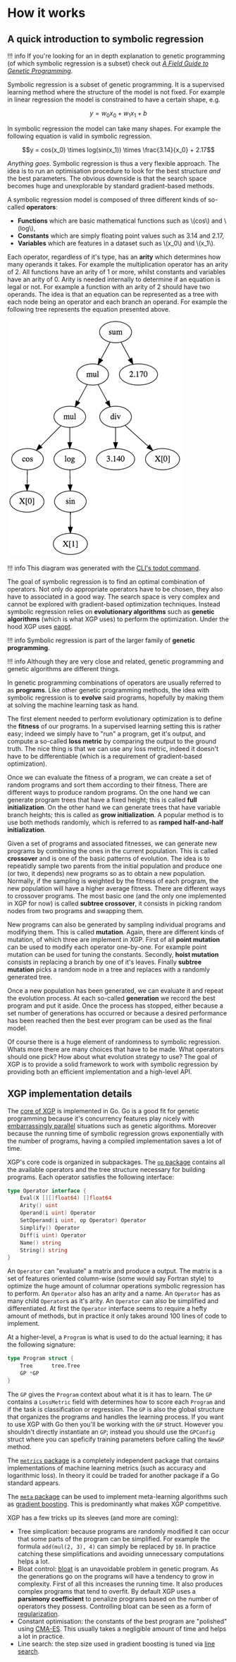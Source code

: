 # How it works

## A quick introduction to symbolic regression

!!! info
    If you're looking for an in depth explanation to genetic programming (of which symbolic regression is a subset) check out [*A Field Guide to Genetic Programming*](http://www.gp-field-guide.org.uk/).

Symbolic regression is a subset of genetic programming. It is a supervised learning method where the structure of the model is not fixed. For example in linear regression the model is constrained to have a certain shape, e.g.

$$y = w_0x_0 + w_1x_1 + b$$

In symbolic regression the model can take many shapes. For example the following equation is valid in symbolic regression.

$$y = cos(x_0) \times log(sin(x_1)) \times \frac{3.14}{x_0} + 2.17$$

*Anything goes*. Symbolic regression is thus a very flexible approach. The idea is to run an optimisation procedure to look for the best structure *and* the best parameters. The obvious downside is that the search space becomes huge and unexplorable by standard gradient-based methods.

A symbolic regression model is composed of three different kinds of so-called **operators**:

- **Functions** which are basic mathematical functions such as \\(cos\\) and \\(log\\),
- **Constants** which are simply floating point values such as 3.14 and 2.17,
- **Variables** which are features in a dataset such as \\(x_0\\) and \\(x_1\\).

Each operator, regardless of it's type, has an **arity** which determines how many operands it takes. For example the multiplication operator has an arity of 2. All functions have an arity of 1 or more, whilst constants and variables have an arity of 0. Arity is needed internally to determine if an equation is legal or not. For example a function with an arity of 2 should have two operands. The idea is that an equation can be represented as a tree with each node being an operator and each branch an operand. For example the following tree represents the equation presented above.

![example1](img/example1.png)

!!! info
    This diagram was generated with the [CLI's todot command](cli#visualization).

The goal of symbolic regression is to find an optimal combination of operators. Not only do appropriate operators have to be chosen, they also have to associated in a good way. The search space is very complex and cannot be explored with gradient-based optimization techniques. Instead symbolic regression relies on **evolutionary algorithms** such as **genetic algorithms** (which is what XGP uses) to perform the optimization. Under the hood XGP uses [eaopt](https://github.com/MaxHalford/eaopt).

!!! info
    Symbolic regression is part of the larger family of **genetic programming**.

!!! info
    Although they are very close and related, genetic programming and genetic algorithms are different things.

In genetic programming combinations of operators are usually referred to as **programs**. Like other genetic programming methods, the idea with symbolic regression is to **evolve** said programs, hopefully by making them at solving the machine learning task as hand.

The first element needed to perform evolutionary optimization is to define the **fitness** of our programs. In a supervised learning setting this is rather easy; indeed we simply have to "run" a program, get it's output, and compute a so-called **loss metric** by comparing the output to the ground truth. The nice thing is that we can use any loss metric, indeed it doesn't have to be differentiable (which is a requirement of gradient-based optimization).

Once we can evaluate the fitness of a program, we can create a set of random programs and sort them according to their fitness. There are different ways to produce random programs. On the one hand we can generate program trees that have a fixed height; this is called **full initialization**. On the other hand we can generate trees that have variable branch heights; this is called as **grow initialization**. A popular method is to use both methods randomly, which is referred to as **ramped half-and-half initialization**.

Given a set of programs and associated fitnesses, we can generate new programs by combining the ones in the current population. This is called **crossover** and is one of the basic patterns of evolution. The idea is to repeatidly sample two parents from the initial population and produce one (or two, it depends) new programs so as to obtain a new population. Normally, if the sampling is weighted by the fitness of each program, the new population will have a higher average fitness. There are different ways to crossover programs. The most basic one (and the only one implemented in XGP for now) is called **subtree crossover**, it consists in picking random nodes from two programs and swapping them.

New programs can also be generated by sampling individual programs and modifying them. This is called **mutation**. Again, there are different kinds of mutation, of which three are implement in XGP. First of all **point mutation** can be used to modify each operator one-by-one. For example point mutation can be used for tuning the constants. Secondly, **hoist mutation** consists in replacing a branch by one of it's leaves. Finally **subtree mutation** picks a random node in a tree and replaces with a randomly generated tree.

Once a new population has been generated, we can evaluate it and repeat the evolution process. At each so-called **generation** we record the best program and put it aside. Once the process has stopped, either because a set number of generations has occurred or because a desired performance has been reached then the best ever program can be used as the final model.

Of course there is a huge element of randomness to symbolic regression. Whats more there are many choices that have to be made. What operators should one pick? How about what evolution strategy to use? The goal of XGP is to provide a solid framework to work with symbolic regression by providing both an efficient implementation and a high-level API.


## XGP implementation details

The [core of XGP](https://github.com/MaxHalford/xgp) is implemented in Go. Go is a good fit for genetic programming because it's concurrency features play nicely with [embarrassingly parallel](https://www.wikiwand.com/en/Embarrassingly_parallel) situations such as genetic algorithms. Moreover because the running time of symbolic regression grows exponentially with the number of programs, having a compiled implementation saves a lot of time.

XGP's core code is organized in subpackages. The [`op` package](https://github.com/MaxHalford/xgp/tree/master/op) contains all the available operators and the tree structure necessary for building programs. Each operator satisfies the following interface:

```go
type Operator interface {
    Eval(X [][]float64) []float64
    Arity() uint
    Operand(i uint) Operator
    SetOperand(i uint, op Operator) Operator
    Simplify() Operator
    Diff(i uint) Operator
    Name() string
    String() string
}
```

An `Operator` can "evaluate" a matrix and produce a output. The matrix is a set of features oriented column-wise (some would say Fortran style) to optimize the huge amount of columnar operations symbolic regression has to perform. An `Operator` also has an arity and a name. An `Operator` has as many child `Operator`s as it's arity. An `Operator` can also be simplified and differentiated. At first the `Operator` interface seems to require a hefty amount of methods, but in practice it only takes around 100 lines of code to implement.

At a higher-level, a `Program` is what is used to do the actual learning; it has the following signature:

```go
type Program struct {
    Tree      tree.Tree
    GP *GP
}
```

The `GP` gives the `Program` context about what it is it has to learn. The `GP` contains a `LossMetric` field with determines how to score each `Program` and if the task is classification or regression. The `GP` is also the global structure that organizes the programs and handles the learning process. If you want to use XGP with Go then you'll be working with the `GP` struct. However you shouldn't directly instantiate an `GP`; instead you should use the `GPConfig` struct where you can speficify training parameters before calling the `NewGP` method.

The [`metrics` package](https://github.com/MaxHalford/xgp/tree/master/metrics) is a completely independent package that contains implementations of machine learning metrics (such as accuracy and logarithmic loss). In theory it could be traded for another package if a Go standard appears.

The [`meta` package](https://github.com/MaxHalford/xgp/tree/master/meta) can be used to implement meta-learning algorithms such as [gradient boosting](https://www.wikiwand.com/en/Gradient_boosting). This is predominantly what makes XGP competitive.

XGP has a few tricks up its sleeves (and more are coming):

- Tree simplication: because programs are randomly modified it can occur that some parts of the program can be simplified. For example the formula `add(mul(2, 3), 4)` can simply be replaced by `10`. In practice catching these simplifications and avoiding unnecessary computations helps a lot.
- Bloat control: [bloat](http://dces.essex.ac.uk/staff/poli/gp-field-guide/113Bloat.html) is an unavoidable problem in genetic program. As the generations go on the programs will have a tendency to grow in complexity. First of all this increases the running time. It also produces complex programs that tend to overfit. By default XGP uses a **parsimony coefficient** to penalize programs based on the number of operators they possess. Controlling bloat can be seen as a form of [regularization](https://www.wikiwand.com/en/Regularization_(mathematics)).
- Constant optimisation: the constants of the best program are "polished" using [CMA-ES](https://www.wikiwand.com/en/CMA-ES). This usually takes a negligible amount of time and helps a lot in practice.
- Line search: the step size used in gradient boosting is tuned via [line search](https://www.wikiwand.com/en/Line_search).
